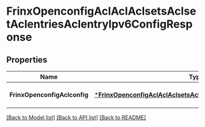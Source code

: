 # FrinxOpenconfigAclAclAclsetsAclsetAclentriesAclentryIpv6ConfigResponse

## Properties
Name | Type | Description | Notes
------------ | ------------- | ------------- | -------------
**FrinxOpenconfigAclconfig** | [***FrinxOpenconfigAclAclAclsetsAclsetAclentriesAclentryIpv6Config**](frinx.openconfig.acl.acl.aclsets.aclset.aclentries.aclentry.ipv6.Config.md) |  | [optional] [default to null]

[[Back to Model list]](../README.md#documentation-for-models) [[Back to API list]](../README.md#documentation-for-api-endpoints) [[Back to README]](../README.md)


